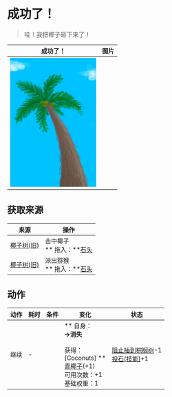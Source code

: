 # 成功了！  
> 哇！我把椰子砸下来了！  
  
  成功了！  |   图片   
 ----  |  ----:   
   |  <img decoding="async" src="Sprite/PalmTree.png" href="a.md" style="max-width:300px;max-height:300px;">   
  
## 获取来源  
来源  |  操作  
----  |  ----  
[椰子树(旧)](PalmTreeOld.md)  |  击中椰子<br>** 拖入：**[石头](Stone.md)  
[椰子树(旧)](PalmTreeOld.md)  |  派出猕猴<br>** 拖入：**[石头](Stone.md)  
## 动作  
动作  |  耗时  |  条件  |  变化  |  状态  
----  |  ----  |  ----  |  ----  |  ----  
继续<br>  |  -  |    |  ** 自身：**<br>→消失<br><br>** 获得： **<br>** [Coconuts] **<br>  [青椰子](CoconutHusked.md)(+1)<br>可用次数：+1<br>基础权重：1  |  [阻止抽到棕榈树](PalmTreeKiller.md)-1<br>[投石(技能)](Skill_RockThrowing.md)+1  


<script>document.title="成功了！ - 卡牌生存百科 Card Survival Wiki";</script>